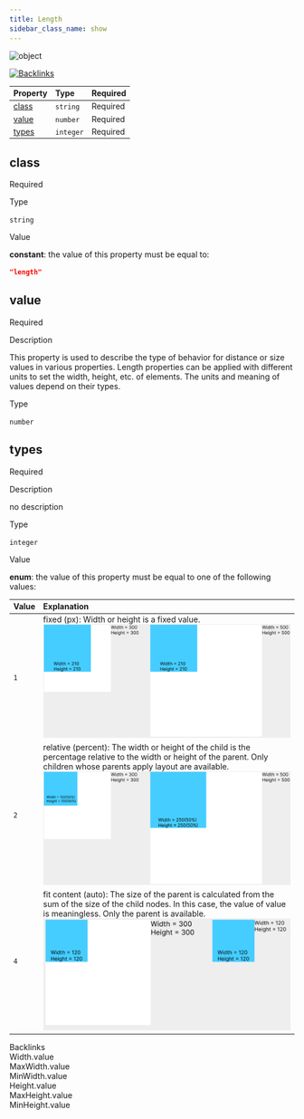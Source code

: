 ```yaml
---
title: Length
sidebar_class_name: show
---
```


<div className="section-badges">

<div><img alt="object" src="https://img.shields.io/badge/object-object?label=Type" /></div>

<a href="#backlinks"><img alt="Backlinks" src="https://img.shields.io/badge/6-Backlinks?label=Backlinks&color=%230ea5e9" /></a>

</div>



<div className="property-preview">

<div className="property-table">

| Property        | Type      | Required                                            |
| :-------------- | :-------- | :-------------------------------------------------- |
| [class](#class) | `string`  | <span className="property-required">Required</span> |
| [value](#value) | `number`  | <span className="property-required">Required</span> |
| [types](#types) | `integer` | <span className="property-required">Required</span> |

</div>

</div>

<div className="property">

<div className="property-heading">

## class

<span className="property-required">Required</span>

</div>

<div className="property-item">

Type

`string`

</div>

<div className="property-item">

Value

<div className="value-description">

**constant**: the value of this property must be equal to:

```json
"length"
```

</div>

</div>

</div>

<div className="property">

<div className="property-heading">

## value

<span className="property-required">Required</span>

</div>

<div className="property-item">

Description

This property is used to describe the type of behavior for distance or size values in various properties. Length properties can be applied with different units to set the width, height, etc. of elements. The units and meaning of values depend on their types.

</div>

<div className="property-item">

Type

`number`

</div>

</div>

<div className="property">

<div className="property-heading">

## types

<span className="property-required">Required</span>

</div>

<div className="property-item">

Description

no description

</div>

<div className="property-item">

Type

`integer`

</div>

<div className="property-item">

Value

<div className="value-description">

**enum**: the value of this property must be equal to one of the following values:

| Value | Explanation                                                                                                                                                                                                                                                                                                                                                                    |
| :---- | :----------------------------------------------------------------------------------------------------------------------------------------------------------------------------------------------------------------------------------------------------------------------------------------------------------------------------------------------------------------------------- |
| `1`   | <div className="enum-description">fixed (px): Width or height is a fixed value.<div className="enum-images"><img src="https://raw.githubusercontent.com/verygoodgraphics/resource/main/img/layout/length/fixed.png" alt="" /></div></div>                                                                                                                                      |
| `2`   | <div className="enum-description">relative (percent): The width or height of the child is the percentage relative to the width or height of the parent. Only children whose parents apply layout are available.<div className="enum-images"><img src="https://raw.githubusercontent.com/verygoodgraphics/resource/main/img/layout/length/relative.png" alt="" /></div></div>   |
| `4`   | <div className="enum-description">fit content (auto): The size of the parent is calculated from the sum of the size of the child nodes. In this case, the value of value is meaningless. Only the parent is available.<div className="enum-images"><img src="https://raw.githubusercontent.com/verygoodgraphics/resource/main/img/layout/length/fit.png" alt="" /></div></div> |

</div>

</div>

</div>

<div id="backlinks" className="section-backlinks">

<div className="backlinks-title">Backlinks</div>

<div className="backlink">
      <Link to='/specs/layout/width#value'>Width.value</Link>
      </div>

<div className="backlink">
      <Link to='/specs/layout/max-width#value'>MaxWidth.value</Link>
      </div>

<div className="backlink">
      <Link to='/specs/layout/min-width#value'>MinWidth.value</Link>
      </div>

<div className="backlink">
      <Link to='/specs/layout/height#value'>Height.value</Link>
      </div>

<div className="backlink">
      <Link to='/specs/layout/max-height#value'>MaxHeight.value</Link>
      </div>

<div className="backlink">
      <Link to='/specs/layout/min-height#value'>MinHeight.value</Link>
      </div>

</div>
